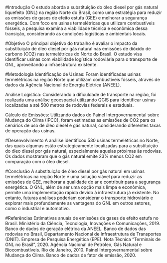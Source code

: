 #Introdução
O estudo aborda a substituição do óleo diesel por gás natural liquefeito (GNL) na região Norte do Brasil, como uma estratégia para reduzir as emissões de gases de efeito estufa (GEE) e melhorar a segurança energética. Com foco em usinas termelétricas que utilizam combustíveis fósseis, a pesquisa examina a viabilidade técnica e econômica dessa transição, considerando as condições logísticas e ambientais locais.

#Objetivo
O principal objetivo do trabalho é avaliar o impacto da substituição de óleo diesel por gás natural nas emissões de dióxido de carbono (CO2) nas termelétricas do Norte do Brasil. O estudo visa identificar usinas com viabilidade logística rodoviária para o transporte de GNL, aproveitando a infraestrutura existente.

#Metodologia
Identificação de Usinas: Foram identificadas usinas termelétricas na região Norte que utilizam combustíveis fósseis, através de dados da Agência Nacional de Energia Elétrica (ANEEL).

Análise Logística: Considerando a dificuldade de transporte na região, foi realizada uma análise geoespacial utilizando QGIS para identificar usinas localizadas a até 500 metros de rodovias federais e estaduais.

Cálculo de Emissões: Utilizando dados do Painel Intergovernamental sobre Mudança do Clima (IPCC), foram estimadas as emissões de CO2 para os cenários de uso de óleo diesel e gás natural, considerando diferentes taxas de operação das usinas.

#Desenvolvimento
A análise identificou 530 usinas termelétricas no Norte, das quais algumas estão estrategicamente localizadas para a substituição do óleo diesel por gás natural, especialmente aquelas próximas às rodovias. Os dados mostraram que o gás natural emite 23% menos CO2 em comparação com o óleo diesel.

#Conclusão
A substituição de óleo diesel por gás natural em usinas termelétricas na região Norte é uma solução viável para reduzir as emissões de GEE, melhorar a qualidade do ar e contribuir para a segurança energética. O GNL, além de ser uma opção mais limpa e econômica, permite uma implementação rápida devido à infraestrutura já existente. No entanto, futuras análises poderiam considerar o transporte hidroviário e explorar mais profundamente as vantagens do GNL em outros setores, como o industrial e automotivo.

#Referências
Estimativas anuais de emissões de gases de efeito estufa no Brasil. Ministério da Ciência, Tecnologia, Inovações e Comunicações, 2019.
Banco de dados de geração elétrica da ANEEL.
Banco de dados das rodovias no Brasil, Departamento Nacional de Infraestrutura de Transportes (DNIT).
Empresa de Pesquisa Energética (EPE). Nota Técnica “Terminais de GNL no Brasil”, 2020.
Agência Nacional de Petróleo, Gás Natural e Biocombustíveis. Rio de Janeiro, 2010.
Painel Intergovernamental sobre Mudança do Clima. Banco de dados de fator de emissão, 2020.
